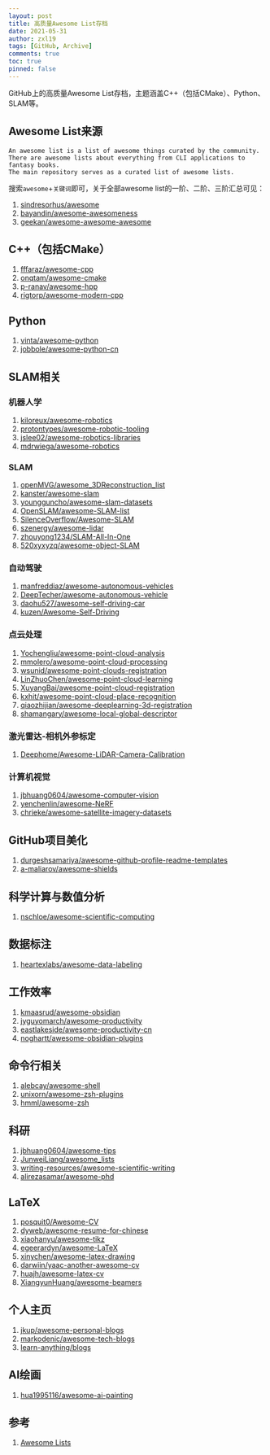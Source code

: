 ```yaml
---
layout: post
title: 高质量Awesome List存档
date: 2021-05-31
author: zxl19
tags: [GitHub, Archive]
comments: true
toc: true
pinned: false
---
```


GitHub上的高质量Awesome List存档，主题涵盖C++（包括CMake）、Python、SLAM等。

<!-- more -->

## Awesome List来源

```text
An awesome list is a list of awesome things curated by the community.
There are awesome lists about everything from CLI applications to fantasy books.
The main repository serves as a curated list of awesome lists.
```

搜索`awesome`+`关键词`即可，关于全部awesome list的一阶、二阶、三阶汇总可见：

1. [sindresorhus/awesome](https://github.com/sindresorhus/awesome)
2. [bayandin/awesome-awesomeness](https://github.com/bayandin/awesome-awesomeness)
3. [geekan/awesome-awesome-awesome](https://github.com/geekan/awesome-awesome-awesome)

## C++（包括CMake）

1. [fffaraz/awesome-cpp](https://github.com/fffaraz/awesome-cpp)
2. [onqtam/awesome-cmake](https://github.com/onqtam/awesome-cmake)
3. [p-ranav/awesome-hpp](https://github.com/p-ranav/awesome-hpp)
4. [rigtorp/awesome-modern-cpp](https://github.com/rigtorp/awesome-modern-cpp)

## Python

1. [vinta/awesome-python](https://github.com/vinta/awesome-python)
2. [jobbole/awesome-python-cn](https://github.com/jobbole/awesome-python-cn)

## SLAM相关

### 机器人学

1. [kiloreux/awesome-robotics](https://github.com/kiloreux/awesome-robotics)
2. [protontypes/awesome-robotic-tooling](https://github.com/protontypes/awesome-robotic-tooling)
3. [jslee02/awesome-robotics-libraries](https://github.com/jslee02/awesome-robotics-libraries)
4. [mdrwiega/awesome-robotics](https://github.com/mdrwiega/awesome-robotics)

### SLAM

1. [openMVG/awesome_3DReconstruction_list](https://github.com/openMVG/awesome_3DReconstruction_list)
2. [kanster/awesome-slam](https://github.com/kanster/awesome-slam)
3. [youngguncho/awesome-slam-datasets](https://github.com/youngguncho/awesome-slam-datasets)
4. [OpenSLAM/awesome-SLAM-list](https://github.com/OpenSLAM/awesome-SLAM-list)
5. [SilenceOverflow/Awesome-SLAM](https://github.com/SilenceOverflow/Awesome-SLAM)
6. [szenergy/awesome-lidar](https://github.com/szenergy/awesome-lidar)
7. [zhouyong1234/SLAM-All-In-One](https://github.com/zhouyong1234/SLAM-All-In-One)
8. [520xyxyzq/awesome-object-SLAM](https://github.com/520xyxyzq/awesome-object-SLAM)

### 自动驾驶

1. [manfreddiaz/awesome-autonomous-vehicles](https://github.com/manfreddiaz/awesome-autonomous-vehicles)
2. [DeepTecher/awesome-autonomous-vehicle](https://github.com/DeepTecher/awesome-autonomous-vehicle)
3. [daohu527/awesome-self-driving-car](https://github.com/daohu527/awesome-self-driving-car)
4. [kuzen/Awesome-Self-Driving](https://github.com/kuzen/Awesome-Self-Driving)

### 点云处理

1. [Yochengliu/awesome-point-cloud-analysis](https://github.com/Yochengliu/awesome-point-cloud-analysis)
2. [mmolero/awesome-point-cloud-processing](https://github.com/mmolero/awesome-point-cloud-processing)
3. [wsunid/awesome-point-clouds-registration](https://github.com/wsunid/awesome-point-clouds-registration)
4. [LinZhuoChen/awesome-point-cloud-learning](https://github.com/LinZhuoChen/awesome-point-cloud-learning)
5. [XuyangBai/awesome-point-cloud-registration](https://github.com/XuyangBai/awesome-point-cloud-registration)
6. [kxhit/awesome-point-cloud-place-recognition](https://github.com/kxhit/awesome-point-cloud-place-recognition)
7. [qiaozhijian/awesome-deeplearning-3d-registration](https://github.com/qiaozhijian/awesome-deeplearning-3d-registration)
8. [shamangary/awesome-local-global-descriptor](https://github.com/shamangary/awesome-local-global-descriptor)

### 激光雷达-相机外参标定

1. [Deephome/Awesome-LiDAR-Camera-Calibration](https://github.com/Deephome/Awesome-LiDAR-Camera-Calibration)

### 计算机视觉

1. [jbhuang0604/awesome-computer-vision](https://github.com/jbhuang0604/awesome-computer-vision)
2. [yenchenlin/awesome-NeRF](https://github.com/yenchenlin/awesome-NeRF)
3. [chrieke/awesome-satellite-imagery-datasets](https://github.com/chrieke/awesome-satellite-imagery-datasets)

## GitHub项目美化

1. [durgeshsamariya/awesome-github-profile-readme-templates](https://github.com/durgeshsamariya/awesome-github-profile-readme-templates)
2. [a-maliarov/awesome-shields](https://github.com/a-maliarov/awesome-shields)

## 科学计算与数值分析

1. [nschloe/awesome-scientific-computing](https://github.com/nschloe/awesome-scientific-computing)

## 数据标注

1. [heartexlabs/awesome-data-labeling](https://github.com/heartexlabs/awesome-data-labeling)

## 工作效率

1. [kmaasrud/awesome-obsidian](https://github.com/kmaasrud/awesome-obsidian)
2. [jyguyomarch/awesome-productivity](https://github.com/jyguyomarch/awesome-productivity)
3. [eastlakeside/awesome-productivity-cn](https://github.com/eastlakeside/awesome-productivity-cn)
4. [noghartt/awesome-obsidian-plugins](https://github.com/noghartt/awesome-obsidian-plugins)

## 命令行相关

1. [alebcay/awesome-shell](https://github.com/alebcay/awesome-shell)
2. [unixorn/awesome-zsh-plugins](https://github.com/unixorn/awesome-zsh-plugins)
3. [hmml/awesome-zsh](https://github.com/hmml/awesome-zsh)

## 科研

1. [jbhuang0604/awesome-tips](https://github.com/jbhuang0604/awesome-tips)
2. [JunweiLiang/awesome_lists](https://github.com/JunweiLiang/awesome_lists)
3. [writing-resources/awesome-scientific-writing](https://github.com/writing-resources/awesome-scientific-writing)
4. [alirezasamar/awesome-phd](https://github.com/alirezasamar/awesome-phd)

## LaTeX

1. [posquit0/Awesome-CV](https://github.com/posquit0/Awesome-CV)
2. [dyweb/awesome-resume-for-chinese](https://github.com/dyweb/awesome-resume-for-chinese)
3. [xiaohanyu/awesome-tikz](https://github.com/xiaohanyu/awesome-tikz)
4. [egeerardyn/awesome-LaTeX](https://github.com/egeerardyn/awesome-LaTeX)
5. [xinychen/awesome-latex-drawing](https://github.com/xinychen/awesome-latex-drawing)
6. [darwiin/yaac-another-awesome-cv](https://github.com/darwiin/yaac-another-awesome-cv)
7. [huajh/awesome-latex-cv](https://github.com/huajh/awesome-latex-cv)
8. [XiangyunHuang/awesome-beamers](https://github.com/XiangyunHuang/awesome-beamers)

## 个人主页

1. [jkup/awesome-personal-blogs](https://github.com/jkup/awesome-personal-blogs)
2. [markodenic/awesome-tech-blogs](https://github.com/markodenic/awesome-tech-blogs)
3. [learn-anything/blogs](https://github.com/learn-anything/blogs)

## AI绘画

1. [hua1995116/awesome-ai-painting](https://github.com/hua1995116/awesome-ai-painting)

## 参考

1. [Awesome Lists](https://github.com/topics/awesome)

